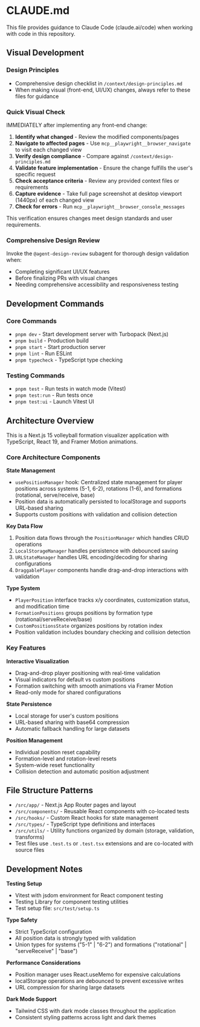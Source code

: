 # CLAUDE.md

This file provides guidance to Claude Code (claude.ai/code) when working with code in this repository.

## Visual Development

### Design Principles

- Comprehensive design checklist in `/context/design-principles.md`
- When making visual (front-end, UI/UX) changes, always refer to these files for guidance

### Quick Visual Check

IMMEDIATELY after implementing any front-end change:

1. **Identify what changed** - Review the modified components/pages
2. **Navigate to affected pages** - Use `mcp__playwright__browser_navigate` to visit each changed view
3. **Verify design compliance** - Compare against `/context/design-principles.md`
4. **Validate feature implementation** - Ensure the change fulfills the user's specific request
5. **Check acceptance criteria** - Review any provided context files or requirements
6. **Capture evidence** - Take full page screenshot at desktop viewport (1440px) of each changed view
7. **Check for errors** - Run `mcp__playwright__browser_console_messages`

This verification ensures changes meet design standards and user requirements.

### Comprehensive Design Review

Invoke the `@agent-design-review` subagent for thorough design validation when:

- Completing significant UI/UX features
- Before finalizing PRs with visual changes
- Needing comprehensive accessibility and responsiveness testing

## Development Commands

### Core Commands

- `pnpm dev` - Start development server with Turbopack (Next.js)
- `pnpm build` - Production build
- `pnpm start` - Start production server
- `pnpm lint` - Run ESLint
- `pnpm typecheck` - TypeScript type checking

### Testing Commands

- `pnpm test` - Run tests in watch mode (Vitest)
- `pnpm test:run` - Run tests once
- `pnpm test:ui` - Launch Vitest UI

## Architecture Overview

This is a Next.js 15 volleyball formation visualizer application with TypeScript, React 19, and Framer Motion animations.

### Core Architecture Components

**State Management**

- `usePositionManager` hook: Centralized state management for player positions across systems (5-1, 6-2), rotations (1-6), and formations (rotational, serve/receive, base)
- Position data is automatically persisted to localStorage and supports URL-based sharing
- Supports custom positions with validation and collision detection

**Key Data Flow**

1. Position data flows through the `PositionManager` which handles CRUD operations
2. `LocalStorageManager` handles persistence with debounced saving
3. `URLStateManager` handles URL encoding/decoding for sharing configurations
4. `DraggablePlayer` components handle drag-and-drop interactions with validation

**Type System**

- `PlayerPosition` interface tracks x/y coordinates, customization status, and modification time
- `FormationPositions` groups positions by formation type (rotational/serveReceive/base)
- `CustomPositionsState` organizes positions by rotation index
- Position validation includes boundary checking and collision detection

### Key Features

**Interactive Visualization**

- Drag-and-drop player positioning with real-time validation
- Visual indicators for default vs custom positions
- Formation switching with smooth animations via Framer Motion
- Read-only mode for shared configurations

**State Persistence**

- Local storage for user's custom positions
- URL-based sharing with base64 compression
- Automatic fallback handling for large datasets

**Position Management**

- Individual position reset capability
- Formation-level and rotation-level resets
- System-wide reset functionality
- Collision detection and automatic position adjustment

## File Structure Patterns

- `/src/app/` - Next.js App Router pages and layout
- `/src/components/` - Reusable React components with co-located tests
- `/src/hooks/` - Custom React hooks for state management
- `/src/types/` - TypeScript type definitions and interfaces
- `/src/utils/` - Utility functions organized by domain (storage, validation, transforms)
- Test files use `.test.ts` or `.test.tsx` extensions and are co-located with source files

## Development Notes

**Testing Setup**

- Vitest with jsdom environment for React component testing
- Testing Library for component testing utilities
- Test setup file: `src/test/setup.ts`

**Type Safety**

- Strict TypeScript configuration
- All position data is strongly typed with validation
- Union types for systems ("5-1" | "6-2") and formations ("rotational" | "serveReceive" | "base")

**Performance Considerations**

- Position manager uses React.useMemo for expensive calculations
- localStorage operations are debounced to prevent excessive writes
- URL compression for sharing large datasets

**Dark Mode Support**

- Tailwind CSS with dark mode classes throughout the application
- Consistent styling patterns across light and dark themes
